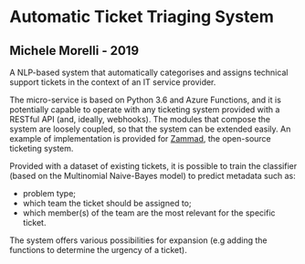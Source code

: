 # Automatic Ticket Triaging System
## Michele Morelli - 2019

A NLP-based system that automatically categorises and assigns technical support tickets in the context of an IT service provider.

The micro-service is based on Python 3.6 and Azure Functions, and it is potentially capable to operate with any ticketing system provided with a RESTful API (and, ideally, webhooks). The modules that compose the system are loosely coupled, so that the system can be extended easily. An example of implementation is provided for [Zammad](https://zammad.org/), the open-source ticketing system.

Provided with a dataset of existing tickets, it is possible to train the classifier (based on the Multinomial Naive-Bayes model) to predict metadata such as:
- problem type;
- which team the ticket should be assigned to; 
- which member(s) of the team are the most relevant for the specific ticket.

The system offers various possibilities for expansion (e.g adding the functions to determine the urgency of a ticket). 

